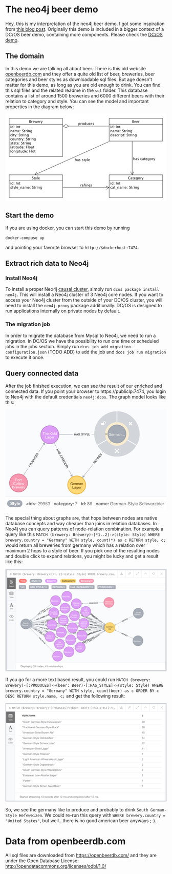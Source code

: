 # The neo4j beer demo
Hey, this is my interpretation of the neo4j beer demo. I got some inspiration from [this blog post](https://neo4j.com/blog/fun-with-beer-and-graphs/). Originally this demo is included in a bigger context of a DC/OS beer demo, containing more components. Please check the [DC/OS demo](https://github.com/unterstein/dcos-beer-demo).

## The domain
In this demo we are talking all about beer. There is this old website [openbeerdb.com](https://openbeerdb.com) and they offer a quite old list of beer, breweries, beer categories and beer styles as downloadable sql files. But age doesn't matter for this demo, as long as you are old enough to drink.
You can find this sql files and the related readme in the `sql` folder. This database contains a list of around 1500 breweries and 6000 different beers with their relation to category and style. You can see the model and important properties in the diagram below:

![Model](images/or.png)

## Start the demo
If you are using docker, you can start this demo by running

```
docker-compuse up
```

and pointing your favorite browser to `http://$dockerhost:7474`.

## Extract rich data to Neo4j
### Install Neo4j
To install a proper Neo4j [causal cluster](http://neo4j.com/docs/operations-manual/current/clustering/causal-clustering/), simply run `dcos package install neo4j`. This will install a Neo4j cluster of 3 Neo4j core nodes. If you want to access your Neo4j cluster from the outside of your DC/OS cluster, you will need to install the `neo4j-proxy` package additionally. DC/OS is designed to run applications internally on private nodes by default.

### The migration job
In order to migrate the database from Mysql to Neo4j, we need to run a migration. In DC/OS we have the possibility to run one time or scheduled jobs in the jobs section. Simply run `dcos job add migration-configuration.json` (TODO ADD) to add the job and `dcos job run migration` to execute it once.


## Query connected data
After the job finished execution, we can see the result of our enriched and connected data. If you point your browser to https://publicIp:7474, you login to Neo4j with the default credentials `neo4j:dcos`. The graph model looks like this:

![Graph model](images/graph.png)

The special thing about graphs are, that hops between nodes are native database concepts and way cheaper than joins in relation databases. In Neo4j you can query patterns of node-relation combination. For example a query like this `MATCH (brewery: Brewery)-[*1..2]->(style: Style) WHERE brewery.country = "Germany" WITH style, count(*) as c RETURN style, c;` would return all breweries from germany which has a relation over maximum 2 hops to a style of beer. If you pick one of the resulting nodes and double click to expand relations, you might be lucky and get a result like this:

![Query 1](images/query1.png)

If you go for a more text based result, you could run `MATCH (brewery: Brewery)-[:PRODUCES]->(beer: Beer)-[:HAS_STYLE]->(style: Style) WHERE brewery.country = "Germany" WITH style, count(beer) as c ORDER BY c DESC RETURN style.name, c;` and get the following result:

![Query 2](images/query2.png)

So, we see the germany like to produce and probably to drink `South German-Style Hefeweizen`. We could re-run this query with `WHERE brewery.country = "United States"`, but well...there is no good american beer anyways ;-).


# Data from openbeerdb.com
All sql files are downloaded from https://openbeerdb.com/ and they are under the Open Database License: http://opendatacommons.org/licenses/odbl/1.0/